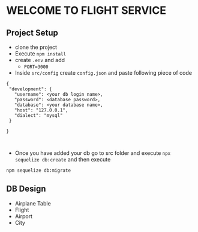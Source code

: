 # WELCOME TO FLIGHT SERVICE

## Project Setup

- clone the project
- Execute `npm install`
- create `.env` and add
  - `PORT=3000`
- Inside `src/config` create `config.json` and paste following piece of code

```
{
 "development": {
   "username": <your db login name>,
   "password": <database password>,
   "database": <your database name>,
   "host": "127.0.0.1",
   "dialect": "mysql"
 }

}



```

- Once you have added your db go to src folder and execute `npx sequelize db:create`
  and then execute

`npm sequelize db:migrate`

## DB Design

- Airplane Table
- Flight
- Airport
- City
